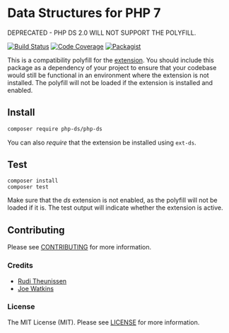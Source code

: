 # Data Structures for PHP 7

DEPRECATED - PHP DS 2.0 WILL NOT SUPPORT THE POLYFILL.

[![Build Status](https://travis-ci.org/php-ds/polyfill.svg?branch=master)](https://travis-ci.org/php-ds/polyfill)
[![Code Coverage](https://scrutinizer-ci.com/g/php-ds/polyfill/badges/coverage.png?b=master)](https://scrutinizer-ci.com/g/php-ds/polyfill/?branch=master)
[![Packagist](https://img.shields.io/packagist/v/php-ds/php-ds.svg)](https://packagist.org/packages/php-ds/php-ds)

This is a compatibility polyfill for the [extension](https://github.com/php-ds/extension). You should include this package as a dependency of your project
to ensure that your codebase would still be functional in an environment where the extension is not installed. The polyfill will not be loaded if the extension is installed and enabled.

## Install

```bash
composer require php-ds/php-ds
```

You can also *require* that the extension be installed using `ext-ds`. 

## Test

```
composer install
composer test
```

Make sure that the *ds* extension is not enabled, as the polyfill will not be loaded if it is. 
The test output will indicate whether the extension is active.

## Contributing

Please see [CONTRIBUTING](CONTRIBUTING.md) for more information.

### Credits

- [Rudi Theunissen](https://github.com/rtheunissen)
- [Joe Watkins](https://github.com/krakjoe)

### License

The MIT License (MIT). Please see [LICENSE](LICENSE.md) for more information.
